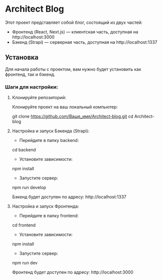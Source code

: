 # Architect Blog

Этот проект представляет собой блог, состоящий из двух частей:

- Фронтенд (React, Next.js) — клиентская часть, доступная на http://localhost:3000
- Бэкенд (Strapi) — серверная часть, доступная на http://localhost:1337

## Установка

Для начала работы с проектом, вам нужно будет установить как фронтенд, так и бэкенд.

### Шаги для настройки:

1. Клонируйте репозиторий:

    Клонируйте проект на ваш локальный компьютер:
    
    git clone https://github.com/Ваше_имя/Architect-blog.git
    cd Architect-blog
    

2. Настройка и запуск Бэкенда (Strapi):

    - Перейдите в папку backend:
    
    cd backend
    

    - Установите зависимости:
    
    npm install
    

    - Запустите сервер:
    
    npm run develop
    

    Бэкенд будет доступен по адресу: http://localhost:1337

3. Настройка и запуск Фронтенда:

    - Перейдите в папку frontend:
    
    cd frontend
    

    - Установите зависимости:
    
    npm install
    

    - Запустите сервер:
    
    npm run dev
    

    Фронтенд будет доступен по адресу: http://localhost:3000
